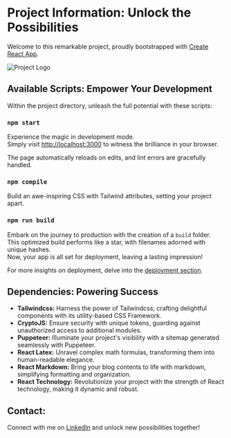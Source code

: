 # Project Information: Unlock the Possibilities

Welcome to this remarkable project, proudly bootstrapped with [Create React App](https://github.com/facebook/create-react-app).

![Project Logo](https://meroexam.com/images/logo.png)

## Available Scripts: Empower Your Development

Within the project directory, unleash the full potential with these scripts:

### `npm start`

Experience the magic in development mode.\
Simply visit [http://localhost:3000](http://localhost:3000) to witness the brilliance in your browser.

The page automatically reloads on edits, and lint errors are gracefully handled.

### `npm compile`

Build an awe-inspiring CSS with Tailwind attributes, setting your project apart.

### `npm run build`

Embark on the journey to production with the creation of a `build` folder.\
This optimized build performs like a star, with filenames adorned with unique hashes.\
Now, your app is all set for deployment, leaving a lasting impression!

For more insights on deployment, delve into the [deployment section](https://facebook.github.io/create-react-app/docs/deployment).

## Dependencies: Powering Success

- **Tailwindcss:** Harness the power of Tailwindcss, crafting delightful components with its utility-based CSS Framework.
- **CryptoJS:** Ensure security with unique tokens, guarding against unauthorized access to additional modules.
- **Puppeteer:** Illuminate your project's visibility with a sitemap generated seamlessly with Puppeteer.
- **React Latex:** Unravel complex math formulas, transforming them into human-readable elegance.
- **React Markdown:** Bring your blog contents to life with markdown, simplifying formatting and organization.
- **React Technology:** Revolutionize your project with the strength of React technology, making it dynamic and robust.

## Contact:

Connect with me on [LinkedIn](https://www.linkedin.com/in/suman-shresth) and unlock new possibilities together!
